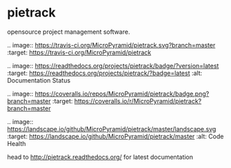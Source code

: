 # pietrack
opensource project management software.

.. image:: https://travis-ci.org/MicroPyramid/pietrack.svg?branch=master
   :target: https://travis-ci.org/MicroPyramid/pietrack

.. image:: https://readthedocs.org/projects/pietrack/badge/?version=latest
   :target: https://readthedocs.org/projects/pietrack/?badge=latest
   :alt: Documentation Status

.. image:: https://coveralls.io/repos/MicroPyramid/pietrack/badge.png?branch=master
   :target: https://coveralls.io/r/MicroPyramid/pietrack?branch=master

.. image:: https://landscape.io/github/MicroPyramid/pietrack/master/landscape.svg
   :target: https://landscape.io/github/MicroPyramid/pietrack/master
   :alt: Code Health

head to http://pietrack.readthedocs.org/ for latest documentation
